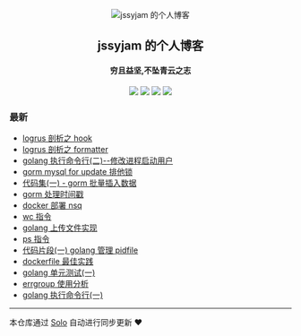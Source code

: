 <p align="center"><img alt="jssyjam 的个人博客" src="https://static.b3log.org/images/brand/solo-32.png"></p><h2 align="center">
jssyjam 的个人博客
</h2>

<h4 align="center">穷且益坚,不坠青云之志</h4>
<p align="center"><a title="jssyjam 的个人博客" target="_blank" href="https://github.com/jssyjam/solo-blog"><img src="https://img.shields.io/github/last-commit/jssyjam/solo-blog.svg?style=flat-square&color=FF9900"></a>
<a title="GitHub repo size in bytes" target="_blank" href="https://github.com/jssyjam/solo-blog"><img src="https://img.shields.io/github/repo-size/jssyjam/solo-blog.svg?style=flat-square"></a>
<a title="Solo Version" target="_blank" href="https://github.com/b3log/solo/releases"><img src="https://img.shields.io/badge/solo-3.6.3-f1e05a.svg?style=flat-square&color=blueviolet"></a>
<a title="Hits" target="_blank" href="https://github.com/b3log/hits"><img src="https://hits.b3log.org/jssyjam/solo-blog.svg"></a></p>

### 最新

* [logrus 剖析之 hook](http://www.jssyjam.com/articles/2019/11/10/1573368622477.html)
* [logrus 剖析之 formatter](http://www.jssyjam.com/articles/2019/11/08/1573194915335.html)
* [golang 执行命令行(二)--修改进程启动用户](http://www.jssyjam.com/articles/2019/11/05/1572955840987.html)
* [gorm mysql for update 排他锁](http://www.jssyjam.com/articles/2019/11/03/1572794497390.html)
* [代码集(一) - gorm 批量插入数据](http://www.jssyjam.com/articles/2019/10/31/1572523945633.html)
* [gorm 处理时间戳](http://www.jssyjam.com/articles/2019/10/17/1571282074862.html)
* [docker 部署 nsq](http://www.jssyjam.com/articles/2019/09/17/1568691572607.html)
* [wc 指令](http://www.jssyjam.com/articles/2019/09/01/1567339592862.html)
* [golang 上传文件实现](http://www.jssyjam.com/articles/2019/08/28/1566993885468.html)
* [ps 指令](http://www.jssyjam.com/articles/2019/08/27/1566885959581.html)
* [代码片段(一) golang 管理 pidfile](http://www.jssyjam.com/articles/2019/08/16/1565949091835.html)
* [dockerfile 最佳实践](http://www.jssyjam.com/articles/2019/08/02/1564732244299.html)
* [golang 单元测试(一)](http://www.jssyjam.com/articles/2019/08/02/1564732207508.html)
* [errgroup 使用分析](http://www.jssyjam.com/articles/2019/08/02/1564732147258.html)
* [golang 执行命令行(一)](http://www.jssyjam.com/articles/2019/08/02/1564732049754.html)



---

本仓库通过 [Solo](https://github.com/b3log/solo) 自动进行同步更新 ❤️ 